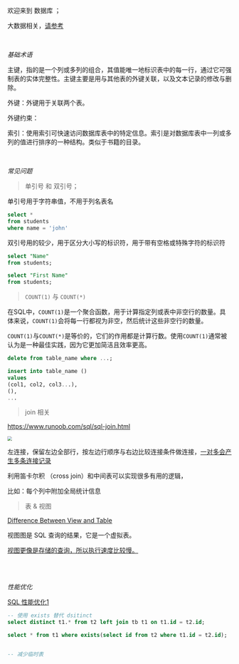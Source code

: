 
欢迎来到 数据库 ；

大数据相关，[请参考](应用/大数据/)



</br>

_基础术语_

主键，指的是一个列或多列的组合，其值能唯一地标识表中的每一行，通过它可强制表的实体完整性。主键主要是用与其他表的外键关联，以及文本记录的修改与删除。

外键：外键用于关联两个表。

外键约束：

索引：使用索引可快速访问数据库表中的特定信息。索引是对数据库表中一列或多列的值进行排序的一种结构。类似于书籍的目录。


</br>

_常见问题_

>单引号 和 双引号；

单引号用于字符串值，不用于列名表名
```sql
select *
from students
where name = 'john'
```

双引号用的较少，用于区分大小写的标识符，用于带有空格或特殊字符的标识符
```sql
select "Name"
from students;

select "First Name"
from students;
```

> `COUNT(1)` 与 `COUNT(*)`

在SQL中，`COUNT(1)`是一个聚合函数，用于计算指定列或表中非空行的数量。具体来说，`COUNT(1)`会将每一行都视为非空，然后统计这些非空行的数量。

`COUNT(1)`与`COUNT(*)`是等价的，它们的作用都是计算行数。使用`COUNT(1)`通常被认为是一种最佳实践，因为它更加简洁且效率更高。




```sql
delete from table_name where ...;

insert into table_name ()
values 
(col1, col2, col3...),
(),
...

```

> join 相关


https://www.runoob.com/sql/sql-join.html


<img src='https://www.runoob.com/wp-content/uploads/2019/01/sql-join.png' style="zoom:60%">


</br>

左连接，保留左边全部行，按左边行顺序与右边比较连接条件做连接，<u>一对多会产生多条连接记录</u>

利用笛卡尔积 （cross join）和中间表可以实现很多有用的逻辑，

比如：每个列中附加全局统计信息










> 表 & 视图

[Difference Between View and Table](https://www.geeksforgeeks.org/difference-between-view-and-table/)

视图图是 SQL 查询的结果，它是一个虚拟表。

<u>视图更像是存储的查询，所以执行速度比较慢。</u>






</br></br>

_性能优化_


[SQL 性能优化1](https://www.cnblogs.com/youzhibing/p/11909821.html)

```sql
-- 使用 exists 替代 dsitinct
select distinct t1.* from t2 left join tb t1 on t1.id = t2.id;

select * from t1 where exists(select id from t2 where t1.id = t2.id);


-- 减少临时表
```



